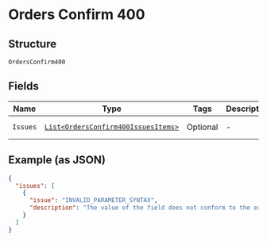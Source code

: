 
# Orders Confirm 400

## Structure

`OrdersConfirm400`

## Fields

| Name | Type | Tags | Description | Getter | Setter |
|  --- | --- | --- | --- | --- | --- |
| `Issues` | [`List<OrdersConfirm400IssuesItems>`](../../doc/models/containers/orders-confirm-400-issues-items.md) | Optional | - | List<OrdersConfirm400IssuesItems> getIssues() | setIssues(List<OrdersConfirm400IssuesItems> issues) |

## Example (as JSON)

```json
{
  "issues": [
    {
      "issue": "INVALID_PARAMETER_SYNTAX",
      "description": "The value of the field does not conform to the expected format."
    }
  ]
}
```

